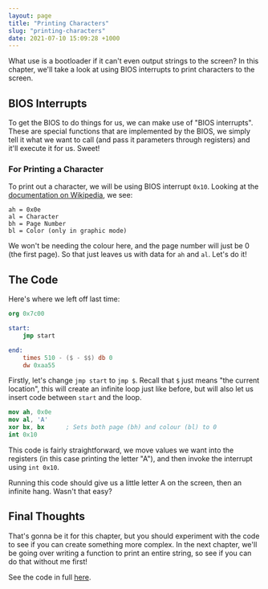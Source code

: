 ```yaml
---
layout: page
title: "Printing Characters"
slug: "printing-characters"
date: 2021-07-10 15:09:28 +1000
---
```


What use is a bootloader if it can't even output strings to the screen? In this chapter, we'll take a look at using BIOS interrupts to print characters to the screen.

## BIOS Interrupts
To get the BIOS to do things for us, we can make use of "BIOS interrupts". These are special functions that are implemented by the BIOS, we simply tell it what we want to call (and pass it parameters through registers) and it'll execute it for us. Sweet!

### For Printing a Character
To print out a character, we will be using BIOS interrupt `0x10`. Looking at the [documentation on Wikipedia](https://en.wikipedia.org/wiki/INT_10H), we see:

```
ah = 0x0e
al = Character
bh = Page Number
bl = Color (only in graphic mode)	
```

We won't be needing the colour here, and the page number will just be 0 (the first page). So that just leaves us with data for `ah` and `al`. Let's do it!

## The Code
Here's where we left off last time:

```nasm
org 0x7c00

start:
	jmp start

end:
	times 510 - ($ - $$) db 0
	dw 0xaa55
```

Firstly, let's change `jmp start` to `jmp $`. Recall that `$` just means "the current location", this will create an infinite loop just like before, but will also let us insert code between `start` and the loop.

```nasm
mov ah, 0x0e
mov al, 'A'
xor bx, bx		; Sets both page (bh) and colour (bl) to 0
int 0x10
```

This code is fairly straightforward, we move values we want into the registers (in this case printing the letter "A"), and then invoke the interrupt using `int 0x10`.

Running this code should give us a little letter A on the screen, then an infinite hang. Wasn't that easy?

## Final Thoughts
That's gonna be it for this chapter, but you should experiment with the code to see if you can create something more complex. In the next chapter, we'll be going over writing a function to print an entire string, so see if you can do that without me first!

See the code in full [here](https://github.com/FancyKillerPanda/OS-Tutorial/tree/bce5051461fd47aab13f43e530ed44d6c539ca88).
